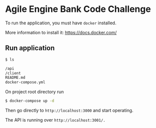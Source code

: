 # Agile Engine Bank Code Challenge

To run the application, you must have `docker` installed.

More information to install it: https://docs.docker.com/

## Run application

```bash
$ ls

/api
/client
README.md
docker-compose.yml
```

On project root directory run

```bash
$ docker-compose up -d
```

Then go directly to `http://localhost:3000` and start operating.

The API is running over `http://localhost:3001/.`
